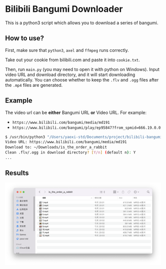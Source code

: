 # Bilibili Bangumi Downloader

This is a python3 script which allows you to download a series of bangumi.

## How to use?

First, make sure that `python3`, `axel` and `ffmpeg` runs correctly.

Take out your cookie from bilibili.com and paste it into `cookie.txt`.

Then, run `main.py` (you may need to open it with python on Windows). Input video URL and download directory, and it will start downloading automatically. You can choose whether to keep the `.flv` and `.ogg` files after the `.mp4` files are generated.

## Example

The video url can be **either** Bangumi URL **or** Video URL. For example:
- `https://www.bilibili.com/bangumi/media/md191`
- `https://www.bilibili.com/bangumi/play/ep95847?from_spmid=666.19.0.0`

```sh
$ /usr/bin/python3 "/Users/yaoxi-std/Documents/project/bilibili-bangumi-downloader/main.py"
Video URL: https://www.bilibili.com/bangumi/media/md191
Download to: ~/Downloads/is_the_order_a_rabbit
Clean .flv/.ogg in download directory? [Y/n] (default n): Y
...
```

## Results

![result](img/result.png)
